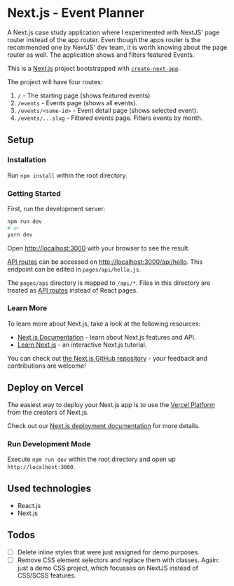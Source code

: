# Next.js - Event Planner
A Next.js case study application where I experimented with NextJS' page router instead of the app router. Even though the apps router is the recommended one by NextJS' dev team, it is worth knowing about the page router as well. The application shows and filters featured Events.

This is a [Next.js](https://nextjs.org/) project bootstrapped with [`create-next-app`](https://github.com/vercel/next.js/tree/canary/packages/create-next-app).

The project will have four routes:
1. `/` - The starting page (shows featured events)
2. `/events` - Events page (shows all events).
3. `/events/<some-id>` - Event detail page (shows selected event).
4. `/events/...slug` - Filtered events page. Filters events by month.

## Setup
### Installation
Run `npm install` within the root directory.

### Getting Started

First, run the development server:

```bash
npm run dev
# or
yarn dev
```

Open [http://localhost:3000](http://localhost:3000) with your browser to see the result.

[API routes](https://nextjs.org/docs/api-routes/introduction) can be accessed on [http://localhost:3000/api/hello](http://localhost:3000/api/hello). This endpoint can be edited in `pages/api/hello.js`.

The `pages/api` directory is mapped to `/api/*`. Files in this directory are treated as [API routes](https://nextjs.org/docs/api-routes/introduction) instead of React pages.

### Learn More

To learn more about Next.js, take a look at the following resources:

- [Next.js Documentation](https://nextjs.org/docs) - learn about Next.js features and API.
- [Learn Next.js](https://nextjs.org/learn) - an interactive Next.js tutorial.

You can check out [the Next.js GitHub repository](https://github.com/vercel/next.js/) - your feedback and contributions are welcome!

## Deploy on Vercel

The easiest way to deploy your Next.js app is to use the [Vercel Platform](https://vercel.com/new?utm_medium=default-template&filter=next.js&utm_source=create-next-app&utm_campaign=create-next-app-readme) from the creators of Next.js.

Check out our [Next.js deployment documentation](https://nextjs.org/docs/deployment) for more details.

### Run Development Mode
Execute `npm run dev` within the root directory and open up `http://localhost:3000`.

## Used technologies
- React.js
- Next.js

## Todos
- [ ] Delete inline styles that were just assigned for demo purposes.
- [ ] Remove CSS element selectors and replace them with classes. Again: just a demo CSS project, which focusses on NextJS instead of CSS/SCSS features.